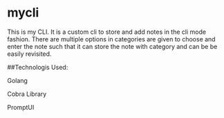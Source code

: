 # mycli
This is my CLI.
It is a custom cli to store and add notes in the cli mode fashion. There are multiple options in categories are given to  choose and enter the note such that it can store the note with category and can be be easily revisited. 

##Technologis Used:

Golang 

Cobra Library 

PromptUI

